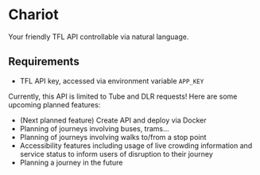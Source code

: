 # Chariot

Your friendly TFL API controllable via natural language.

## Requirements

- TFL API key, accessed via environment variable `APP_KEY`

Currently, this API is limited to Tube and DLR requests! Here are some upcoming planned features:

- (Next planned feature) Create API and deploy via Docker
- Planning of journeys involving buses, trams...
- Planning of journeys involving walks to/from a stop point
- Accessibility features including usage of live crowding information and service status to inform users of disruption to their journey
- Planning a journey in the future
